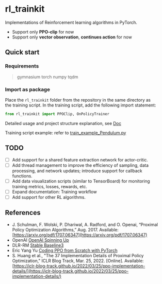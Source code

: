 # rl_trainkit

Implementations of Reinforcement learning algorithms in PyTorch.

- Support only **PPO-clip** for now
- Support only **vector observation**, **continues action** for now

## Quick start

### Requirements

> gymnasium torch numpy tqdm

### Import as package

Place the `rl_trainkit` folder from the repository in the same directory as the training script.
In the training script, add the following import statement:

```python
from rl_trainkit import PPOClip, OnPolicyTrainer
```

Detailed usage and project structure explanation, see [Doc](documentation/Doc.md)

Training script example: refer to [train_example_Pendulum.py](train_example_Pendulum.py)

## TODO

- [ ] Add support for a shared feature extraction network for actor-critic.
- [ ] Add thread management to improve the efficiency of sampling, data processing, and network updates; introduce support for callback functions.
- [ ] Add data visualization scripts (similar to TensorBoard) for monitoring training metrics, losses, rewards, etc.
- [ ] Expand documentation: Training workflow
- [ ] Add support for other RL algorithms.

## References

- J. Schulman, F. Wolski, P. Dhariwal, A. Radford, and O. Openai, “Proximal Policy Optimization Algorithms,” Aug. 2017. Available: [https://arxiv.org/pdf/1707.06347](https://arxiv.org/pdf/1707.06347)
- OpenAI [OpenAI Spinning Up](https://spinningup.openai.com/en/latest/)
- DLR-RM [Stable Baseline3](https://stable-baselines3.readthedocs.io/en/master/index.html)
- Eric Yang Yu [Coding PPO from Scratch with PyTorch](https://medium.com/@eyyu/coding-ppo-from-scratch-with-pytorch-part-1-4-613dfc1b14c8)
- S. Huang et al., "The 37 Implementation Details of Proximal Policy Optimization," ICLR Blog Track, Mar. 25, 2022. [Online]. Available: [https://iclr-blog-track.github.io/2022/03/25/ppo-implementation-details/](https://iclr-blog-track.github.io/2022/03/25/ppo-implementation-details/)
